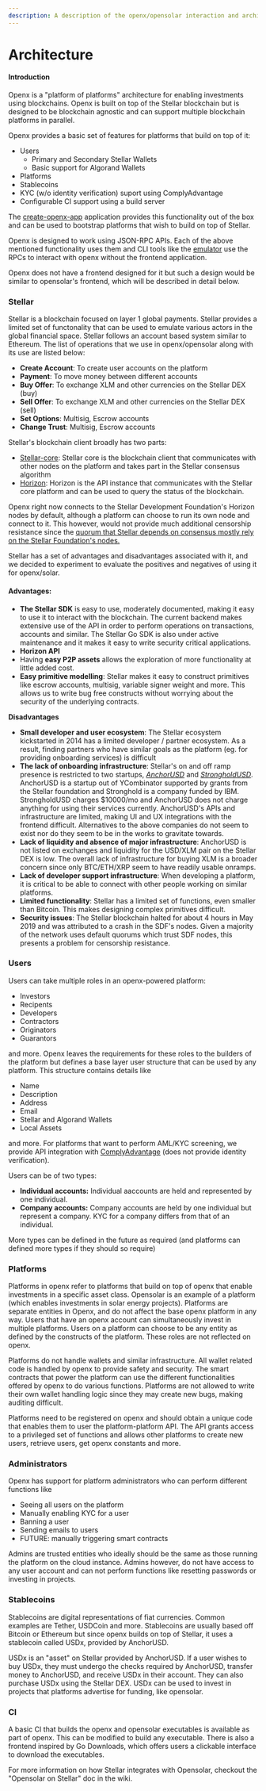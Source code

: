 ```yaml
---
description: A description of the openx/opensolar interaction and architecture
---
```


# Architecture

#### Introduction

Openx is a "platform of platforms" architecture for enabling investments using blockchains. Openx is built on top of the Stellar blockchain but is designed to be blockchain agnostic and can support multiple blockchain platforms in parallel.

Openx provides a basic set of features for platforms that build on top of it:

* Users
  * Primary and Secondary Stellar Wallets
  * Basic support for Algorand Wallets
* Platforms
* Stablecoins
* KYC \(w/o identity verification\) suport using ComplyAdvantage
* Configurable CI support using a build server

The [create-openx-app](https://github.com/YaleOpenLab/create-openx-app) application provides this functionality out of the box and can be used to bootstrap platforms that wish to build on top of Stellar.

Openx is designed to work using JSON-RPC APIs. Each of the above mentioned functionality uses them and CLI tools like the [emulator](https://github.com/Varunram/openx-cli) use the RPCs to interact with openx without the frontend application.

Openx does not have a frontend designed for it but such a design would be similar to opensolar's frontend, which will be described in detail below.

### Stellar

Stellar is a blockchain focused on layer 1 global payments. Stellar provides a limited set of functonality that can be used to emulate various actors in the global financial space. Stellar follows an account based system similar to Ethereum. The list of operations that we use in openx/opensolar along with its use are listed below:

* **Create Account**: To create user accounts on the platform
* **Payment**: To move money between different accounts
* **Buy Offer**: To exchange XLM and other currencies on the Stellar DEX \(buy\)
* **Sell Offer**: To exchange XLM and other currencies on the Stellar DEX \(sell\)
* **Set Options**: Multisig, Escrow accounts
* **Change Trust**: Multisig, Escrow accounts

Stellar's blockchain client broadly has two parts:

* [Stellar-core](https://github.com/stellar/stellar-core): Stellar core is the blockchain client that communicates with other nodes on the platform and takes part in the Stellar consensus algorithm
* [Horizon](https://godoc.org/github.com/stellar/go/clients/horizon): Horizon is the API instance that communicates with the Stellar core platform and can be used to query the status of the blockchain.

Openx right now connects to the Stellar Development Foundation's Horizon nodes by default, although a platform can choose to run its own node and connect to it. This however, would not provide much additional censorship resistance since the [quorum that Stellar depends on consensus mostly rely on the Stellar Foundation's nodes.](https://godoc.org/github.com/stellar/go/clients/horizon)

Stellar has a set of advantages and disadvantages associated with it, and we decided to experiment to evaluate the positives and negatives of using it for openx/solar.

#### Advantages:

* **The Stellar SDK** is easy to use, moderately documented, making it easy to use it to interact with the blockchain. The current backend makes extensive use of the API in order to perform operations on transactions, accounts and similar. The Stellar Go SDK is also under active maintenance and it makes it easy to write security critical applications.
* **Horizon API**
* Having **easy P2P assets** allows the exploration of more functionality at little added cost.
* **Easy primitive modelling**: Stellar makes it easy to construct primitives like escrow accounts, multisig, variable signer weight and more. This allows us to write bug free constructs without worrying about the security of the underlying contracts.

**Disadvantages**

* **Small developer and user ecosystem**: The Stellar ecosystem kickstarted in 2014 has a limited developer / partner ecosystem. As a result, finding partners who have similar goals as the platform \(eg. for providing onboarding services\) is difficult
* **The lack of onboarding infrastructure**: Stellar's on and off ramp presence is restricted to two startups, [_AnchorUSD_](https://www.anchorusd.com) and [_StrongholdUSD_](https://stronghold.co). AnchorUSD is a startup out of YCombinator supported by grants from the Stellar foundation and Stronghold is a company funded by IBM. StrongholdUSD charges $10000/mo and AnchorUSD does not charge anything for using their services currently. AnchorUSD's APIs and infrastructure are limited, making UI and UX integrations with the frontend difficult. Alternatives to the above companies do not seem to exist nor do they seem to be in the works to gravitate towards.
* **Lack of liquidity and absence of major infrastructure**: AnchorUSD is not listed on exchanges and liquidity for the USD/XLM pair on the Stellar DEX is low. The overall lack of infrastructure for buying XLM is a broader concern since only BTC/ETH/XRP seem to have readily usable onramps.
* **Lack of developer support infrastructure**: When developing a platform, it is critical to be able to connect with other people working on similar platforms.
* **Limited functionality**: Stellar has a limited set of functions, even smaller than Bitcoin. This makes designing complex primitives difficult.
* **Security issues**: The Stellar blockchain halted for about 4 hours in May 2019 and was attributed to a crash in the SDF's nodes. Given a majority of the network uses default quorums which trust SDF nodes, this presents a problem for censorship resistance.

### Users

Users can take multiple roles in an openx-powered platform:

* Investors
* Recipents
* Developers
* Contractors
* Originators
* Guarantors

and more. Openx leaves the requirements for these roles to the builders of the platform but defines a base layer user structure that can be used by any platform. This structure contains details like 

* Name
* Description
* Address
* Email
* Stellar and Algorand Wallets
* Local Assets

and more. For platforms that want to perform AML/KYC screening, we provide API integration with [ComplyAdvantage](https://complyadvantage.com/) \(does not provide identity verification\).

Users can be of two types:

* **Individual accounts:** Individual aaccounts are held and represented by one individual.
* **Company accounts:** Company accounts are held by one individual but represent a company. KYC for a company differs from that of an individual.

More types can be defined in the future as required \(and platforms can defined more types if they should so require\)

### Platforms

Platforms in openx refer to platforms that build on top of openx that enable investments in a specific asset class. Opensolar is an example of a platform \(which enables investments in solar energy projects\). Platforms are separate entities in Openx, and do not affect the base openx platform in any way. Users that have an openx account can simultaneously invest in multiple platforms. Users on a platform can choose to be any entity as defined by the constructs of the platform. These roles are not reflected on openx.

Platforms do not handle wallets and similar infrastructure. All wallet related code is handled by openx to provide safety and security. The smart contracts that power the platform can use the different functionalities offered by openx to do various functions. Platforms are not allowed to write their own wallet handling logic since they may create new bugs, making auditing difficult.

Platforms need to be registered on openx and should obtain a unique code that enables them to user the platform-platform API. The API grants access to a privileged set of functions and allows other platforms to create new users, retrieve users, get openx constants and more.

### Administrators

Openx has support for platform administrators who can perform different functions like

* Seeing all users on the platform
* Manually enabling KYC for a user
* Banning a user
* Sending emails to users
* FUTURE: manually triggering smart contracts

Admins are trusted entities who ideally should be the same as those running the platform on the cloud instance. Admins however, do not have access to any user account and can not perform functions like resetting passwords or investing in projects.

### Stablecoins

Stablecoins are digital representations of fiat currencies. Common examples are Tether, USDCoin and more. Stablecoins are usually based off Bitcoin or Ethereum but since openx builds on top of Stellar, it uses a stablecoin called USDx, provided by AnchorUSD.

USDx is an "asset" on Stellar provided by AnchorUSD. If a user wishes to buy USDx, they must undergo the checks required by AnchorUSD, transfer money to AnchorUSD, and receive USDx in their account. They can also purchase USDx using the Stellar DEX. USDx can be used to invest in projects that platforms advertise for funding, like opensolar.

### CI

A basic CI that builds the openx and opensolar executables is available as part of openx. This can be modified to build any executable. There is also a frontend inspired by Go Downloads, which offers users a clickable interface to download the executables.

For more information on how Stellar integrates with Opensolar, checkout the "Opensolar on Stellar" doc in the wiki.

